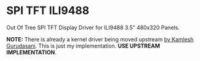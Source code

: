 # SPI TFT ILI9488

Out Of Tree SPI TFT Display Driver for ILI9488 3.5" 480x320 Panels.

**NOTE:** There is already a kernel driver being moved upstream
[by Kamlesh Gurudasani](https://lore.kernel.org/all/cover.1592055494.git.kamlesh.gurudasani@gmail.com/T/#t).
This is just my implementation. **USE UPSTREAM IMPLEMENTATION**.
